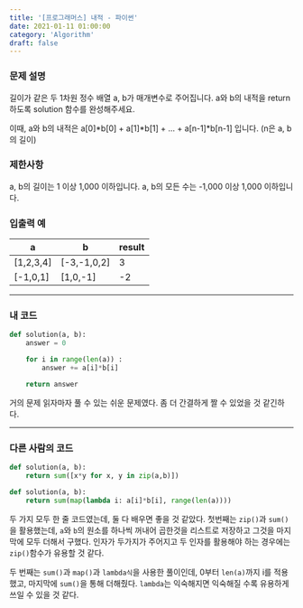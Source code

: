 ```yaml
---
title: '[프로그래머스] 내적 - 파이썬'
date: 2021-01-11 01:00:00
category: 'Algorithm'
draft: false
---
```


### 문제 설명

길이가 같은 두 1차원 정수 배열 a, b가 매개변수로 주어집니다. a와 b의 내적을 return 하도록 solution 함수를 완성해주세요.

이때, a와 b의 내적은 a[0]*b[0] + a[1]*b[1] + ... + a[n-1]\*b[n-1] 입니다. (n은 a, b의 길이)

### 제한사항

a, b의 길이는 1 이상 1,000 이하입니다.
a, b의 모든 수는 -1,000 이상 1,000 이하입니다.

### 입출력 예

| a         | b           | result |
| --------- | ----------- | ------ |
| [1,2,3,4] | [-3,-1,0,2] | 3      |
| [-1,0,1]  | [1,0,-1]    | -2     |

---

### 내 코드

```python
def solution(a, b):
    answer = 0

    for i in range(len(a)) :
        answer += a[i]*b[i]

    return answer
```

거의 문제 읽자마자 풀 수 있는 쉬운 문제였다. 좀 더 간결하게 짤 수 있었을 것 같긴하다.

---

### 다른 사람의 코드

```python
def solution(a, b):
    return sum([x*y for x, y in zip(a,b)])

def solution(a, b):
    return sum(map(lambda i: a[i]*b[i], range(len(a))))
```

두 가지 모두 한 줄 코드였는데, 둘 다 배우면 좋을 것 같았다. 첫번째는 `zip()`과 `sum()`을 활용했는데, `a`와 `b`의 원소를 하나씩 꺼내어 곱한것을 리스트로 저장하고 그것을 마지막에 모두 더해서 구했다. 인자가 두가지가 주어지고 두 인자를 활용해야 하는 경우에는 `zip()`함수가 유용할 것 같다.

두 번째는 `sum()`과 `map()`과 `lambda식`을 사용한 풀이인데, 0부터 `len(a)`까지 i를 적용했고, 마지막에 `sum()`을 통해 더해줬다. `lambda`는 익숙해지면 익숙해질 수록 유용하게 쓰일 수 있을 것 같다.
